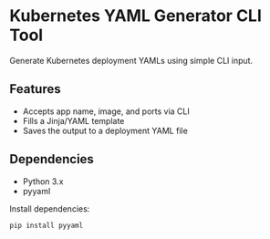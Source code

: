 #  Kubernetes YAML Generator CLI Tool

Generate Kubernetes deployment YAMLs using simple CLI input.

##  Features
- Accepts app name, image, and ports via CLI
- Fills a Jinja/YAML template
- Saves the output to a deployment YAML file

##  Dependencies
- Python 3.x
- pyyaml

Install dependencies:
```bash
pip install pyyaml
